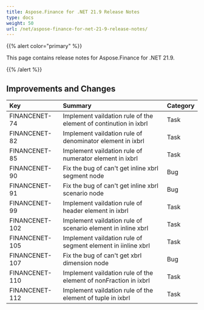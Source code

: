 ```yaml
---
title: Aspose.Finance for .NET 21.9 Release Notes
type: docs
weight: 50
url: /net/aspose-finance-for-net-21-9-release-notes/
---
```


{{% alert color="primary" %}}

This page contains release notes for Aspose.Finance for .NET 21.9.

{{% /alert %}}

## **Improvements and Changes**

|**Key**|**Summary**|**Category**|
| :- | :- | :- |
|FINANCENET-74|Implement vaildation rule of the element of continution in ixbrl|Task|
|FINANCENET-82|Implement vaildation rule of denominator element in ixbrl|Task|
|FINANCENET-85|Implement vaildation rule of numerator element in ixbrl|Task|
|FINANCENET-90|Fix the bug of can't get inline xbrl segment node |Bug|
|FINANCENET-91|Fix the bug of can't get inline xbrl scenario node |Bug|
|FINANCENET-99|Implement vaildation rule of header element in ixbrl|Task|
|FINANCENET-102|Implement vaildation rule of scenario element in inline xbrl|Task|
|FINANCENET-105|Implement vaildation rule of segment element in iinline xbrl|Task|
|FINANCENET-107|Fix the bug of can't get xbrl dimension node |Bug|
|FINANCENET-110|Implement vaildation rule of the element of nonFraction in ixbrl|Task|
|FINANCENET-112|Implement vaildation rule of the element of tuple in ixbrl|Task|

